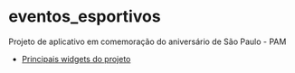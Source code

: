 # eventos_esportivos
Projeto de aplicativo em comemoração do aniversário de São Paulo - PAM
- [Principais widgets do projeto](https://github.com/rebekaamorim/eventos_esportivos.wiki.git)
